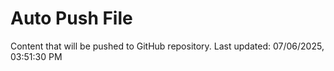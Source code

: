 # Auto Push File

Content that will be pushed to GitHub repository.
Last updated: 07/06/2025, 03:51:30 PM